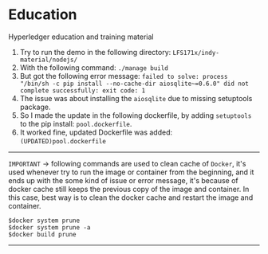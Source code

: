 # Education
Hyperledger education and training material

1. Try to run the demo in the following directory: `LFS171x/indy-material/nodejs/`
2. With the following command: `./manage build`
3. But got the following error message: `failed to solve: process "/bin/sh -c pip install --no-cache-dir aiosqlite~=0.6.0" did not complete successfully: exit code: 1`
4. The issue was about installing the `aiosqlite` due to missing setuptools package. 
5. So I made the update in the following dockerfile, by adding `setuptools` to the pip install: `pool.dockerfile`. 
6. It worked fine, updated Dockerfile was added: `(UPDATED)pool.dockerfile`

---------------------
`IMPORTANT` -> following commands are used to clean cache of `Docker`, it's used whenever try to run the image or container from the beginning, and it ends up with the some kind of issue or error    message, it's because of docker cache still keeps the previous copy of the image and container. In this case, best way is to clean the docker cache and restart the image and container.
```
$docker system prune
$docker system prune -a
$docker build prune
```
---------------------
